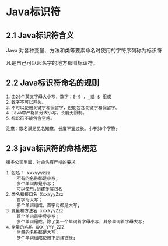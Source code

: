 # Java标识符

## 2.1 Java标识符含义

Java 对各种变量、方法和类等要素命名时使用的字符序列称为标识符

凡是自己可以起名字的地方都叫标识符。

## 2.2 Java标识符命名的规则

```xml
1.由26个英文字母大小写，数字：0-9 ，_或 $ 组成  
2.数字不可以开头。
3.不可以使用关键字和保留字，但能包含关键字和保留字。
4.Java中严格区分大小写，长度无限制。
5.标识符不能包含空格。

注意：取名满足见名知意，长度不宜过长。小于30个字符;
```

## 2.3 java标识符的命格规范

```xml
很多公司里面，对命名有严格的要求

1.包名： xxxyyyzzz
	所有的名称都是小写;
	多个单词都是小写；
	可以使用.创建多层包名
2.类名和接口名 XxxYyyZzz
	首字母大写；
	多个单词组成，首字母都是大写;
3.变量和方法名 xxxYyyZzz
	首个单词首字母小写；
	多个单词组成，除了第一个单词首字母小写，其余单词首字母大写;
4.常量的名称 XXX_YYY_ZZZ
	常量的名称都是大写；
	多个单词组成使用下划线链接;
```

